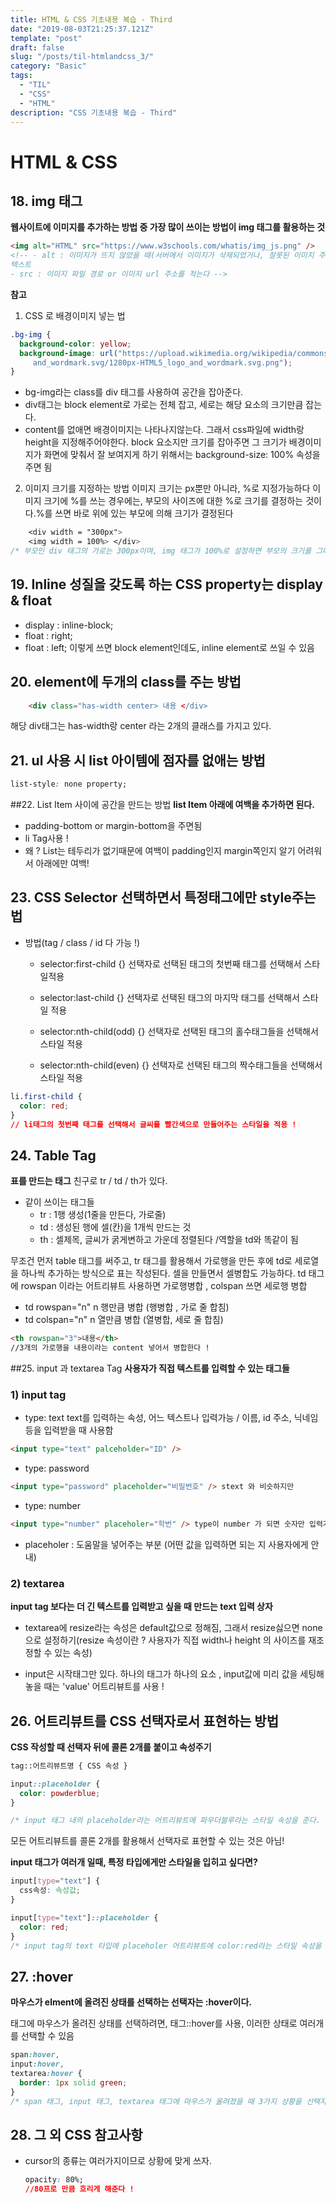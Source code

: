 ```yaml
---
title: HTML & CSS 기초내용 복습 - Third
date: "2019-08-03T21:25:37.121Z"
template: "post"
draft: false
slug: "/posts/til-htmlandcss_3/"
category: "Basic"
tags:
  - "TIL"
  - "CSS"
  - "HTML"
description: "CSS 기초내용 복습 - Third"
---
```


# HTML & CSS

## 18. img 태그

**웹사이트에 이미지를 추가하는 방법 중 가장 많이 쓰이는 방법이 img 태그를 활용하는 것**

```html
<img alt="HTML" src="https://www.w3schools.com/whatis/img_js.png" />
<!-- - alt : 이미지가 뜨지 않았을 때(서버에서 이미지가 삭제되었거나, 잘못된 이미지 주소일때) 이미지 대신 보여줄
텍스트
- src : 이미지 파일 경로 or 이미지 url 주소를 적는다 -->
```

**참고**

1. CSS 로 배경이미지 넣는 법

```css
.bg-img {
  background-color: yellow;
  background-image: url("https://upload.wikimedia.org/wikipedia/commons/thumb/6/61/HTML5_logo_
     and_wordmark.svg/1280px-HTML5_logo_and_wordmark.svg.png");
}
```

- bg-img라는 class를 div 태그를 사용하여 공간을 잡아준다.
- div태그는 block element로 가로는 전체 잡고, 세로는 해당 요소의 크기만큼 잡는다.
- content를 없애면 배경이미지는 나타나지않는다. 그래서 css파일에 width랑 height을 지정해주어야한다. block 요소지만 크기를 잡아주면
  그 크기가 배경이미지가 화면에 맞춰서 잘 보여지게 하기 위해서는 background-size: 100% 속성을 주면 됨

2. 이미지 크기를 지정하는 방법
   이미지 크기는 px뿐만 아니라, %로 지정가능하다
   이미지 크기에 %를 쓰는 경우에는, 부모의 사이즈에 대한 %로 크기를 결정하는 것이다.%를 쓰면 바로 위에 있는 부모에 의해 크기가 결정된다

```CSS
    <div width = "300px">
    <img width = 100%> </div>
/* 부모인 div 태그의 가로는 300px이며, img 태그가 100%로 설정하면 부모의 크기를 그대로 가진다는 의미. 여기서는 img의 width도 300px 되는 것, 만약에 50%라고 써있으면 150px 이 됬을 것 ! */
```

## 19. Inline 성질을 갖도록 하는 CSS property는 display & float

- display : inline-block;
- float : right;
- float : left;
  이렇게 쓰면 block element인데도, inline element로 쓰일 수 있음

## 20. element에 두개의 class를 주는 방법

```html
    <div class="has-width center> 내용 </div>
```

해당 div태그는 has-width랑 center 라는 2개의 클래스를 가지고 있다.

## 21. ul 사용 시 list 아이템에 점자를 없애는 방법

```css
list-style: none property;
```

##22. List Item 사이에 공간을 만드는 방법
**list Item 아래에 여백을 추가하면 된다.**

- padding-bottom or margin-bottom을 주면됨
- li Tag사용 !
- 왜 ? List는 테두리가 없기때문에 여백이 padding인지 margin쪽인지 알기 어려워서 아래에만 여백!

## 23. CSS Selector 선택하면서 특정태그에만 style주는 법

- 방법(tag / class / id 다 가능 !)

  - selector:first-child {} 선택자로 선택된 태그의 첫번째 태그를 선택해서 스타일적용

  - selector:last-child {} 선택자로 선택된 태그의 마지막 태그를 선택해서 스타일 적용

  - selector:nth-child(odd) {} 선택자로 선택된 태그의 홀수태그들을 선택해서 스타일 적용

  - selector:nth-child(even) {} 선택자로 선택된 태그의 짝수태그들을 선택해서 스타일 적용

```css
li.first-child {
  color: red;
}
// li태그의 첫번째 태그를 선택해서 글씨를 빨간색으로 만들어주는 스타일을 적용 !
```

## 24. Table Tag

**표를 만드는 태그**
친구로 tr / td / th가 있다.

- 같이 쓰이는 태그들
  - tr : 1행 생성(1줄을 만든다, 가로줄)
  - td : 생성된 행에 셀(칸)을 1개씩 만드는 것
  - th : 셀제목, 글씨가 굵게변하고 가운데 정렬된다 /역할을 td와 똑같이 됨

무조건 먼저 table 태그를 써주고, tr 태그를 활용해서 가로행을 만든 후에
td로 세로열을 하나씩 추가하는 방식으로 표는 작성된다.
셀을 만들면서 셀병합도 가능하다. td 태그에 rowspan 이라는 어트리뷰트 사용하면 가로행병합 , colspan 쓰면 세로행 병합

- td rowspan="n" n 행만큼 병합 (행병합 , 가로 줄 합침)
- td colspan="n" n 열만큼 병합 (열병합, 세로 줄 합침)

```html
<th rowspan="3">내용</th>
//3개의 가로행을 내용이라는 content 넣어서 병합한다 !
```

##25. input 과 textarea Tag
**사용자가 직접 텍스트를 입력할 수 있는 태그들**

### 1) input tag

- type: text
  text를 입력하는 속성, 어느 텍스트나 입력가능 / 이름, id 주소, 닉네임 등을
  입력받을 때 사용함

```html
<input type="text" palceholder="ID" />
```

- type: password

```html
<input type="password" placeholder="비밀번호" /> stext 와 비슷하지만
```

- type: number

```html
<input type="number" placeholer="학번" /> type이 number 가 되면 숫자만 입력가능
```

- placeholer : 도움말을 넣어주는 부분 (어떤 값을 입력하면 되는 지 사용자에게 안내)

### 2) textarea

**input tag 보다는 더 긴 텍스트를 입력받고 싶을 때 만드는 text 입력 상자**

- textarea에 resize라는 속성은 default값으로 정해짐, 그래서 resize싫으면 none으로 설정하기(resize 속성이란 ? 사용자가 직접 width나 height 의 사이즈를 재조정할 수 있는 속성)

- input은 시작태그만 있다. 하나의 태그가 하나의 요소 , input값에 미리 값을 세팅해놓을 때는 'value' 어트리뷰트를 사용 !

## 26. 어트리뷰트를 CSS 선택자로서 표현하는 방법

**CSS 작성할 때 선택자 뒤에 콜론 2개를 붙이고 속성주기**

```html
tag::어트리뷰트명 { CSS 속성 }
```

```css
input::placeholder {
  color: powderblue;
}

/* input 태그 내의 placeholder라는 어트리뷰트에 파우더블루라는 스타일 속성을 준다. */
```

모든 어트리뷰트를 콜론 2개를 활용해서 선택자로 표현할 수 있는 것은 아님!

**input 태그가 여러개 일때, 특정 타입에게만 스타일을 입히고 싶다면?**

```css
input[type="text"] {
  css속성: 속성값;
}
```

```css
input[type="text"]::placeholder {
  color: red;
}
/* input tag의 text 타입에 placeholer 어트리뷰트에 color:red라는 스타일 속성을 준다. */
```

## 27. :hover

**마우스가 elment에 올려진 상태를 선택하는 선택자는 :hover이다.**

태그에 마우스가 올려진 상태를 선택하려면, 태그::hover를 사용,
이러한 상태로 여러개를 선택할 수 있음

```css
span:hover,
input:hover,
textarea:hover {
  border: 1px solid green;
}
/* span 태그, input 태그, textarea 태그에 마우스가 올려졌을 때 3가지 상황을 선택자로 잡아서  이러한 상황이 발생하면 테두리가 1px 의 초록색이 된다. */
```

## 28. 그 외 CSS 참고사항

- cursor의 종류는 여러가지이므로 상황에 맞게 쓰자.
  ```css
  opacity: 80%;
  //80프로 만큼 흐리게 해준다 !
  ```
